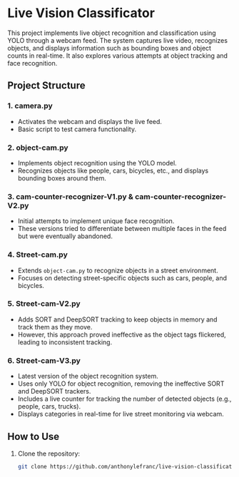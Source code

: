 # Live Vision Classificator

This project implements live object recognition and classification using YOLO through a webcam feed. The system captures live video, recognizes objects, and displays information such as bounding boxes and object counts in real-time. It also explores various attempts at object tracking and face recognition.

## Project Structure

### 1. **camera.py**
   - Activates the webcam and displays the live feed.
   - Basic script to test camera functionality.

### 2. **object-cam.py**
   - Implements object recognition using the YOLO model.
   - Recognizes objects like people, cars, bicycles, etc., and displays bounding boxes around them.

### 3. **cam-counter-recognizer-V1.py** & **cam-counter-recognizer-V2.py**
   - Initial attempts to implement unique face recognition.
   - These versions tried to differentiate between multiple faces in the feed but were eventually abandoned.

### 4. **Street-cam.py**
   - Extends `object-cam.py` to recognize objects in a street environment.
   - Focuses on detecting street-specific objects such as cars, people, and bicycles.

### 5. **Street-cam-V2.py**
   - Adds SORT and DeepSORT tracking to keep objects in memory and track them as they move.
   - However, this approach proved ineffective as the object tags flickered, leading to inconsistent tracking.

### 6. **Street-cam-V3.py**
   - Latest version of the object recognition system.
   - Uses only YOLO for object recognition, removing the ineffective SORT and DeepSORT trackers.
   - Includes a live counter for tracking the number of detected objects (e.g., people, cars, trucks).
   - Displays categories in real-time for live street monitoring via webcam.

## How to Use

1. Clone the repository:

   ```bash
   git clone https://github.com/anthonylefranc/live-vision-classificator.git
